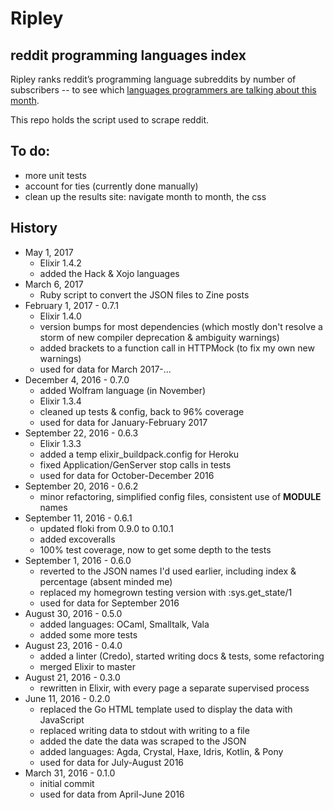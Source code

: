 # Ripley

## reddit programming languages index

Ripley ranks reddit’s programming language subreddits by number of subscribers -- to see which [languages programmers are talking about this month][site].

This repo holds the script used to scrape reddit.

## To do:

- more unit tests
- account for ties (currently done manually)
- clean up the results site: navigate month to month, the css

## History
- May 1, 2017
  - Elixir 1.4.2
  - added the Hack & Xojo languages
- March 6, 2017
  - Ruby script to convert the JSON files to Zine posts
- February 1, 2017 - 0.7.1
  - Elixir 1.4.0
  - version bumps for most dependencies (which mostly don't resolve a storm of new compiler deprecation & ambiguity warnings)
  - added brackets to a function call in HTTPMock (to fix my own new warnings)
  - used for data for March 2017-...
- December 4, 2016 - 0.7.0
  - added Wolfram language (in November)
  - Elixir 1.3.4
  - cleaned up tests & config, back to 96% coverage
  - used for data for January-February 2017
- September 22, 2016 - 0.6.3
  - Elixir 1.3.3
  - added a temp elixir_buildpack.config for Heroku
  - fixed Application/GenServer stop calls in tests
  - used for data for October-December 2016
- September 20, 2016 - 0.6.2
  - minor refactoring, simplified config files, consistent use of __MODULE__ names
- September 11, 2016 - 0.6.1
  - updated floki from 0.9.0 to 0.10.1
  - added excoveralls
  - 100% test coverage, now to get some depth to the tests
- September 1, 2016 - 0.6.0
  - reverted to the JSON names I'd used earlier, including index & percentage (absent minded me)
  - replaced my homegrown testing version with :sys.get_state/1
  - used for data for September 2016
- August 30, 2016 - 0.5.0
  - added languages: OCaml, Smalltalk, Vala
  - added some more tests
- August 23, 2016 - 0.4.0
  - added a linter (Credo), started writing docs & tests, some refactoring
  - merged Elixir to master
- August 21, 2016 - 0.3.0
  - rewritten in Elixir, with every page a separate supervised process
- June 11, 2016 - 0.2.0
  - replaced the Go HTML template used to display the data with JavaScript
  - replaced writing data to stdout with writing to a file
  - added the date the data was scraped to the JSON
  - added languages: Agda, Crystal, Haxe, Idris, Kotlin, & Pony
  - used for data for July-August 2016
- March 31, 2016 - 0.1.0
  - initial commit
  - used for data from April-June 2016

[site]: http://mikekreuzer.github.io/Ripley/
